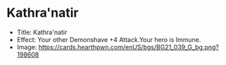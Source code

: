 # Kathra'natir
- Title:  Kathra'natir
- Effect:  Your other Demonshave +4 Attack.Your hero is Immune.
- Image:  https://cards.hearthpwn.com/enUS/bgs/BG21_039_G_bg.png?198608
